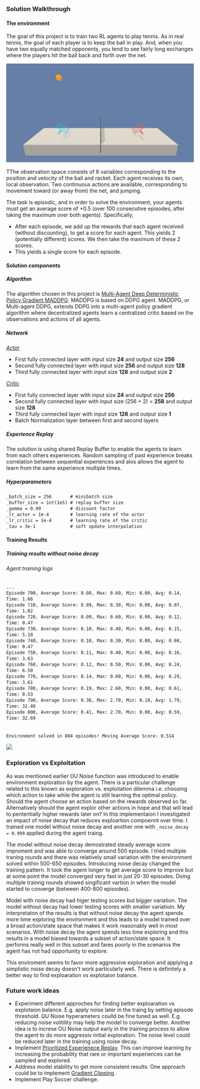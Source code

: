 ### Solution Walkthrough


#### The environment

The goal of this project is to train two RL agents to play tennis. As in real tennis, the goal of each player is to keep the ball in play. And, when you have two equally matched opponents, you tend to see fairly long exchanges where the players hit the ball back and forth over the net.

![](./images/tennis.png)

TThe observation space consists of 8 variables corresponding to the position and velocity of the ball and racket. Each agent receives its own, local observation. Two continuous actions are available, corresponding to movement toward (or away from) the net, and jumping.

The task is episodic, and in order to solve the environment, your agents must get an average score of +0.5 (over 100 consecutive episodes, after taking the maximum over both agents). Specifically,

* After each episode, we add up the rewards that each agent received (without discounting), to get a score for each agent. This yields 2 (potentially different) scores. We then take the maximum of these 2 scores.
* This yields a single score for each episode.


#### Solution components

##### Algorithm

The algorithm chosen in this project is [Multi-Agent Deep Deterministic Policy Gradient MADDPG](https://arxiv.org/abs/1706.02275). MADDPG is based on DDPG agent. MADDPG, or Multi-agent DDPG, extends DDPG into a multi-agent policy gradient algorithm where decentralized agents learn a centralized critic based on the observations and actions of all agents.

##### Network

[_Actor_](model.py) 
* First fully connected layer with input size __24__ and output size __256__
* Second fully connected layer with input size __256__ and output size __128__
* Third fully connected layer with input size __128__ and output size __2__


[_Critic_](model.py)
* First fully connected layer with input size __24__ and output size __256__
* Second fully connected layer with input size (256 + 2) = __258__ and output size __128__
* Third fully connected layer with input size __128__ and output size __1__
* Batch Normalization layer between first and second layers



##### Experience Replay

The solution is using shared Replay Buffer to enable the agents to learn from each others experiences. Random sampling of past experience breaks correlation between sequential experiences and alos allows the agent to learn from the same experience multiple times.


##### Hyperparameters

```
_batch_size = 256       # minibatch size
_buffer_size = int(1e5) # replay buffer size
_gamma = 0.99           # discount factor
_lr_actor = 1e-4        # learning rate of the actor 
_lr_critic = 1e-4       # learning rate of the critic
_tau = 3e-1             # soft update interpolation
```


#### Training Results

##### Training results without noise decay

###### Agent training logs

```
...
Episode 700, Average Score: 0.08, Max: 0.60, Min: 0.00, Avg: 0.14, Time: 1.66
Episode 710, Average Score: 0.09, Max: 0.30, Min: 0.00, Avg: 0.07, Time: 1.02
Episode 720, Average Score: 0.09, Max: 0.60, Min: 0.00, Avg: 0.12, Time: 0.47
Episode 730, Average Score: 0.10, Max: 0.40, Min: 0.00, Avg: 0.15, Time: 5.10
Episode 740, Average Score: 0.10, Max: 0.30, Min: 0.00, Avg: 0.08, Time: 0.47
Episode 750, Average Score: 0.11, Max: 0.40, Min: 0.00, Avg: 0.16, Time: 3.63
Episode 760, Average Score: 0.12, Max: 0.50, Min: 0.00, Avg: 0.24, Time: 6.50
Episode 770, Average Score: 0.14, Max: 0.60, Min: 0.00, Avg: 0.29, Time: 3.61
Episode 780, Average Score: 0.19, Max: 2.60, Min: 0.00, Avg: 0.61, Time: 0.53
Episode 790, Average Score: 0.36, Max: 2.70, Min: 0.10, Avg: 1.79, Time: 32.40
Episode 800, Average Score: 0.41, Max: 2.70, Min: 0.00, Avg: 0.59, Time: 32.69


Environment solved in 804 episodes!	Moving Average Score: 0.514
```


![](./images/results.png)


 ### Exploration vs Exploitation
 
 As was mentioned earlier OU Noise function was introduced to enable environment exploration by the agent. There is a particular challenge related to this known as exploration vs. exploitation dilemma i.e. choosing which action to take while the agent is still learning the optimal policy. Should the agent choose an action based on the rewards observed so far. Alternatively should the agent explor other actions in hope and that will lead to pententially higher rewards later on? In this implementaion I investigated an impact of noise decay that reduces exploartion compoennt over time. I trained one model without noise decay and another one with ```_noise_decay = 0.999``` applied during the agent traing. 
 
The model without noise decay demostrated steady average score improment and was able to converge around 500 episode. I tried multiple traning rounds and there was relatively small variation with the environment solved within 500-650 episodes. Introducing noise decay changed the training pattern. It took the agent longer to get average score to improve but at some point the model converged very fast in just 20-30 episodes. Doing multiple trainng rounds showed singificant vartion in when the model started to converge (between 400-800 episodes).
 
Model with noise decay had higer testing scores but bigger variation. The model without decay had lower testing scores with smaller variatioin. My interpretaton of the results is that without noise decay the agent spends more time exploring the environment and this leads to a model trained over a broad action/state space that makes it work reasonably well in most scenarios. With noise decay the agent spends less time exploring and this results in a model biased towards a subset of action/state space. It performs really well in this subset and fares poorly in the scenarios the agent has not had opportunity to explore.

This enviroment seems to favor more aggressive exploration and applying a simplistic noise decay doesn't work particularly well. There is definitely a better way to find exploaration vs explotaion balance.

### Future work ideas

* Experiment different approches for finding better exploaration vs explotaion balance. E.g. apply noise later in the traing by setting episode threshold. QU Noise hyperameters coulld be fine tuned as well. E.g. reducing noise volitility may help the model to converge better. Another idea is to increse OU Noise output early in the training process to allow the agent to do more aggressiv initial exploration. The noise level could be reduced later in the training using noise decay.  
* Implement [Prioritized Experienece Replay](https://arxiv.org/abs/1511.05952). This can improve learning by increasing the probability that rare or important experiences can be sampled and explored.
* Address model stability to get more consistent results. One approach could be to implement [Gradient Clipping](https://machinelearningmastery.com/exploding-gradients-in-neural-networks/).
* Implement Play Soccer challenge.
